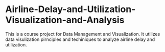 # Airline-Delay-and-Utilization-Visualization-and-Analysis
This is a course project for Data Management and Visualization. It utilizes data visulization pirnciples and techiniques to analyze airline delay and utilization.
